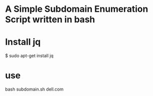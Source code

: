 # A Simple Subdomain Enumeration Script written in bash

# Install jq
$ sudo apt-get install jq


# use
bash subdomain.sh dell.com

